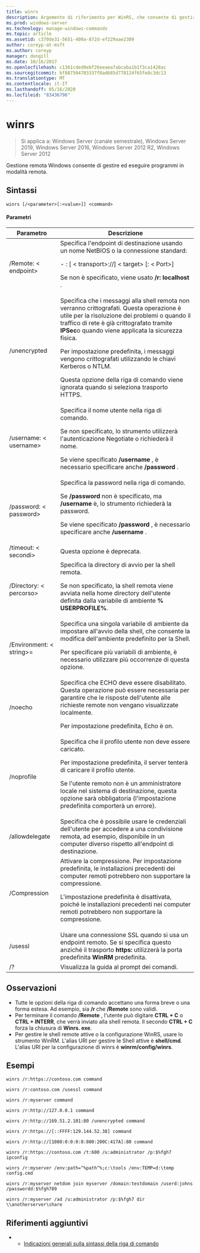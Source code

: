 ```yaml
---
title: winrs
description: Argomento di riferimento per WinRS, che consente di gestire ed eseguire programmi in modalità remota.
ms.prod: windows-server
ms.technology: manage-windows-commands
ms.topic: article
ms.assetid: c370de31-5651-400a-872d-ef229aae2309
author: coreyp-at-msft
ms.author: coreyp
manager: dongill
ms.date: 10/16/2017
ms.openlocfilehash: c1361cded9ebf26eeaea7abcaba1b1f3ca1428ac
ms.sourcegitcommit: bf887504703337f8ad685d778124f65fe8c3dc13
ms.translationtype: MT
ms.contentlocale: it-IT
ms.lasthandoff: 05/16/2020
ms.locfileid: "83436796"
---
```

# <a name="winrs"></a>winrs

> Si applica a: Windows Server (canale semestrale), Windows Server 2019, Windows Server 2016, Windows Server 2012 R2, Windows Server 2012

Gestione remota Windows consente di gestire ed eseguire programmi in modalità remota.
## <a name="syntax"></a>Sintassi
```
winrs [/<parameter>[:<value>]] <command>
```
#### <a name="parameters"></a>Parametri

|           Parametro            |                                                                                                                                                                                    Descrizione                                                                                                                                                                                     |
|--------------------------------|------------------------------------------------------------------------------------------------------------------------------------------------------------------------------------------------------------------------------------------------------------------------------------------------------------------------------------------------------------------------------------|
|      /Remote: \< endpoint>       |                                                                                          Specifica l'endpoint di destinazione usando un nome NetBIOS o la connessione standard:<p>-   <url>: [ \< transport>://] \< target> [: \< Port>]<p>Se non è specificato, viene usato **/r: localhost** .                                                                                          |
|          /unencrypted          | Specifica che i messaggi alla shell remota non verranno crittografati. Questa operazione è utile per la risoluzione dei problemi o quando il traffico di rete è già crittografato tramite **IPSec**o quando viene applicata la sicurezza fisica.<p>Per impostazione predefinita, i messaggi vengono crittografati utilizzando le chiavi Kerberos o NTLM.<p>Questa opzione della riga di comando viene ignorata quando si seleziona trasporto HTTPS. |
|     /username: \< username>      |                                                                                Specifica il nome utente nella riga di comando.<p>Se non specificato, lo strumento utilizzerà l'autenticazione Negotiate o richiederà il nome.<p>Se viene specificato **/username** , è necessario specificare anche **/password** .                                                                                 |
|     /password: \< password>      |                                                                           Specifica la password nella riga di comando.<p>Se **/password** non è specificato, ma **/username** è, lo strumento richiederà la password.<p>Se viene specificato **/password** , è necessario specificare anche **/username** .                                                                            |
|      /timeout: \< secondi>       |                                                                                                                                                                             Questa opzione è deprecata.                                                                                                                                                                             |
|       /Directory: \< percorso>       |                                                                                            Specifica la directory di avvio per la shell remota.<p>Se non specificato, la shell remota viene avviata nella home directory dell'utente definita dalla variabile di ambiente **% USERPROFILE%**.                                                                                             |
| /Environment: \< string>=<value> |                                                                          Specifica una singola variabile di ambiente da impostare all'avvio della shell, che consente la modifica dell'ambiente predefinito per la Shell.<p>Per specificare più variabili di ambiente, è necessario utilizzare più occorrenze di questa opzione.                                                                          |
|            /noecho             |                                                                                                    Specifica che ECHO deve essere disabilitato. Questa operazione può essere necessaria per garantire che le risposte dell'utente alle richieste remote non vengano visualizzate localmente.<p>Per impostazione predefinita, Echo è on.                                                                                                    |
|           /noprofile           |                                              Specifica che il profilo utente non deve essere caricato.<p>Per impostazione predefinita, il server tenterà di caricare il profilo utente.<p>Se l'utente remoto non è un amministratore locale nel sistema di destinazione, questa opzione sarà obbligatoria (l'impostazione predefinita comporterà un errore).                                               |
|         /allowdelegate         |                                                                                                                  Specifica che è possibile usare le credenziali dell'utente per accedere a una condivisione remota, ad esempio, disponibile in un computer diverso rispetto all'endpoint di destinazione.                                                                                                                   |
|          /Compression          |                                                                           Attivare la compressione.  Per impostazione predefinita, le installazioni precedenti dei computer remoti potrebbero non supportare la compressione.<p>L'impostazione predefinita è disattivata, poiché le installazioni precedenti nei computer remoti potrebbero non supportare la compressione.                                                                           |
|            /usessl             |                                                                                                               Usare una connessione SSL quando si usa un endpoint remoto.  Se si specifica questo anziché il trasporto **https:** utilizzerà la porta predefinita **WinRM** predefinita.                                                                                                                |
|               /?               |                                                                                                                                                                        Visualizza la guida al prompt dei comandi.                                                                                                                                                                        |

## <a name="remarks"></a>Osservazioni
-   Tutte le opzioni della riga di comando accettano una forma breve o una forma estesa. Ad esempio, sia **/r** che **/Remote** sono validi.
-   Per terminare il comando **/Remote** , l'utente può digitare **CTRL + C** o **CTRL + INTERR**, che verrà inviato alla shell remota. Il secondo **CTRL + C** forza la chiusura di **Winrs. exe**.
-   Per gestire le shell remote attive o la configurazione WinRS, usare lo strumento WinRM.  L'alias URI per gestire le Shell attive è **shell/cmd**.  L'alias URI per la configurazione di winrs è **winrm/config/winrs**.

## <a name="examples"></a>Esempi
```
winrs /r:https://contoso.com command
```
```
winrs /r:contoso.com /usessl command
```
```
winrs /r:myserver command
```
```
winrs /r:http://127.0.0.1 command
```
```
winrs /r:http://169.51.2.101:80 /unencrypted command
```
```
winrs /r:https://[::FFFF:129.144.52.38] command
```
```
winrs /r:http://[1080:0:0:0:8:800:200C:417A]:80 command
```
```
winrs /r:https://contoso.com /t:600 /u:administrator /p:$%fgh7 ipconfig
```
```
winrs /r:myserver /env:path=^%path^%;c:\tools /env:TEMP=d:\temp config.cmd
```
```
winrs /r:myserver netdom join myserver /domain:testdomain /userd:johns /passwordd:$%fgh789
```
```
winrs /r:myserver /ad /u:administrator /p:$%fgh7 dir \\anotherserver\share
```

## <a name="additional-references"></a>Riferimenti aggiuntivi
-   - [Indicazioni generali sulla sintassi della riga di comando](command-line-syntax-key.md)

